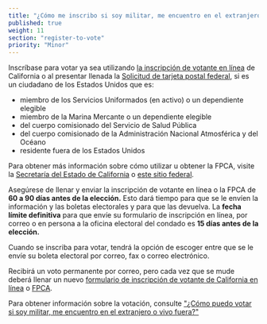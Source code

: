 ```yaml
---
title: "¿Cómo me inscribo si soy militar, me encuentro en el extranjero o vivo fuera del país?"
published: true
weight: 11
section: "register-to-vote"
priority: "Minor"
---
```

Inscríbase para votar ya sea utilizando [la inscripción de votante en línea](http://registertovote.ca.gov/) de California o al presentar llenada la [Solicitud de tarjeta postal federal](https://www.fvap.gov/uploads/FVAP/Forms/fpca2013.pdf), si es un ciudadano de los Estados Unidos que es:  
- miembro de los Servicios Uniformados (en activo) o un dependiente elegible  
- miembro de la Marina Mercante o un dependiente elegible  
- del cuerpo comisionado del Servicio de Salud Pública  
- del cuerpo comisionado de la Administración Nacional Atmosférica y del Océano  
- residente fuera de los Estados Unidos  

Para obtener más información sobre cómo utilizar u obtener la FPCA, visite la [Secretaría del Estado de California](http://www.sos.ca.gov/elections/voter-registration/military-overseas-voters/) o [este sitio federal](https://www.fvap.gov/).  

Asegúrese de llenar y enviar la inscripción de votante en línea o la FPCA de **60 a 90 días antes de la elección.**  Esto dará tiempo  para que se le envíen la información y las boletas electorales y para que las devuelva. La **fecha límite definitiva** para que envíe su formulario de inscripción en línea, por correo o en persona a la oficina electoral del condado es **15 días antes de la elección.**  

Cuando se inscriba para votar, tendrá la opción de escoger entre que se le envíe su boleta electoral por correo, fax o correo electrónico.  

Recibirá un voto permanente por correo, pero cada vez que se mude deberá llenar un nuevo [formulario de inscripción de votante de California en línea](http://registertovote.ca.gov/) o [FPCA](https://www.fvap.gov/).  

Para obtener información sobre la votación, consulte ["¿Cómo puedo votar si soy militar, me encuentro en el extranjero o vivo fuera?"](#menu-item-how-do-i-vote-if-i-am-military-overseas-or-live-abroad)  
